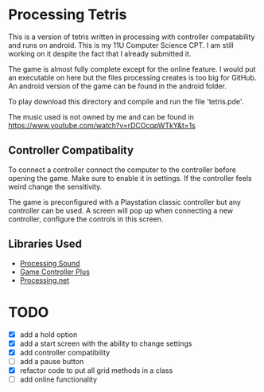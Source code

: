 # Processing Tetris
This is a version of tetris written in processing with controller compatability and runs on android.
This is my 11U Computer Science CPT. I am still working on it despite the fact that I already submitted it.

The game is almost fully complete except for the online feature. 
I would put an executable on here but the files processing creates is too big for GitHub.
An android version of the game can be found in the android folder.

To play download this directory and compile and run the file 'tetris.pde'.

The music used is not owned by me and can be found in https://www.youtube.com/watch?v=rDCOcqpWTkY&t=1s
## Controller Compatibality
To connect a controller connect the computer to the controller before opening the game. Make sure to enable it in settings. If the controller feels weird change the sensitivity. 

The game is preconfigured with a Playstation classic controller but any controller can be used. A screen will pop up when connecting a new controller, configure the controls in this screen.

## Libraries Used
- [Processing Sound](https://github.com/processing/processing-sound)
- [Game Controller Plus](http://lagers.org.uk/gamecontrol/)
- [Processing.net](https://github.com/processing/processing/tree/master/java/libraries/net)

# TODO
- [X] add a hold option
- [X] add a start screen with the ability to change settings
- [X] add controller compatibility
- [ ] add a pause button
- [X] refactor code to put all grid methods in a class
- [ ] add online functionality
